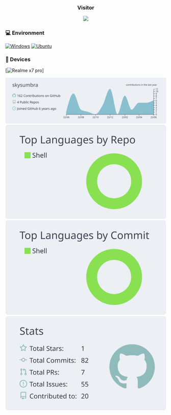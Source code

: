 <div>
<h3 align="center">Visitor</h3>
<div align="center">
  <a href="https://hklee.me"><img src="https://count.getloli.com/get/@skysumbra"/></a>
</div>
  
### 💻 Environment
[![Windows](https://img.shields.io/badge/Windows-00BBFF?style=flat-square&logo=Windows&logoColor=FFFFFF&labelColor=00BBFF)](https://www.microsoft.com/windows10)
[![Ubuntu](https://img.shields.io/badge/Ubuntu%2022%2e04-dd4814?style=flat-square&logo=ubuntu&logoColor=ffffff)](https://releases.ubuntu.com/18.04/)
  
### 📱 Devices
[![Realme x7 pro](https://img.shields.io/badge/Realme%2010-ED9121?style=flat-square&logo=Realme&logoColor=FFFFFF&labelColor=FFBE00)]
  
[![](https://raw.githubusercontent.com/skysumbra/skysumbra/master/profile-summary-card-output/nord_bright/0-profile-details.svg)](https://github.com/vn7n24fzkq/github-profile-summary-cards)
[![](https://raw.githubusercontent.com/skysumbra/skysumbra/master/profile-summary-card-output/nord_bright/1-repos-per-language.svg)](https://github.com/vn7n24fzkq/github-profile-summary-cards) [![](https://raw.githubusercontent.com/skysumbra/skysumbra/master/profile-summary-card-output/nord_bright/2-most-commit-language.svg)](https://github.com/vn7n24fzkq/github-profile-summary-cards)
[![](https://raw.githubusercontent.com/skysumbra/skysumbra/master/profile-summary-card-output/nord_bright/3-stats.svg)](https://github.com/vn7n24fzkq/github-profile-summary-cnord_brightards) 
